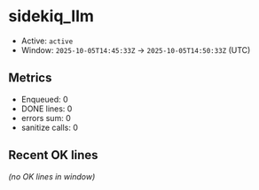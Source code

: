 # sidekiq_llm

- Active: `active`
- Window: `2025-10-05T14:45:33Z` → `2025-10-05T14:50:33Z` (UTC)

## Metrics
- Enqueued: 0
- DONE lines: 0
- errors sum: 0
- sanitize calls: 0

## Recent OK lines
_(no OK lines in window)_
